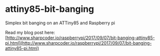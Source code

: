 # attiny85-bit-banging
Simplex bit banging on an ATTiny85 and Raspberry pi

Read my blog post here: [http://www.sharpcoder.io/raspberrypi/2017/09/07/bit-banging-attiny85-pi.html](http://www.sharpcoder.io/raspberrypi/2017/09/07/bit-banging-attiny85-pi.html)